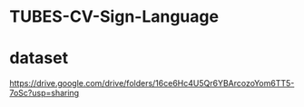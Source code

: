 # TUBES-CV-Sign-Language

# dataset
https://drive.google.com/drive/folders/16ce6Hc4U5Qr6YBArcozoYom6TT5-7oSc?usp=sharing
